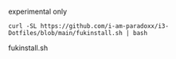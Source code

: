 experimental only

```
curl -SL https://github.com/i-am-paradoxx/i3-Dotfiles/blob/main/fukinstall.sh | bash
```
fukinstall.sh
